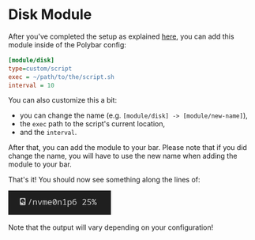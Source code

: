 # Disk Module
After you've completed the setup as explained [here](../../README.md#installation-and-setup), you can add this module inside of the Polybar config:

```ini
[module/disk]
type=custom/script
exec = ~/path/to/the/script.sh
interval = 10
```
You can also customize this a bit:
- you can change the name (e.g. `[module/disk] -> [module/new-name]`),
- the `exec` path to the script's current location,
- and the `interval`.

After that, you can add the module to your bar. Please note that if you did change the name, you will have to use the new name when adding the module to your bar.

That's it! You should now see something along the lines of:

![example](screenshots/disk.png)

Note that the output will vary depending on your configuration!